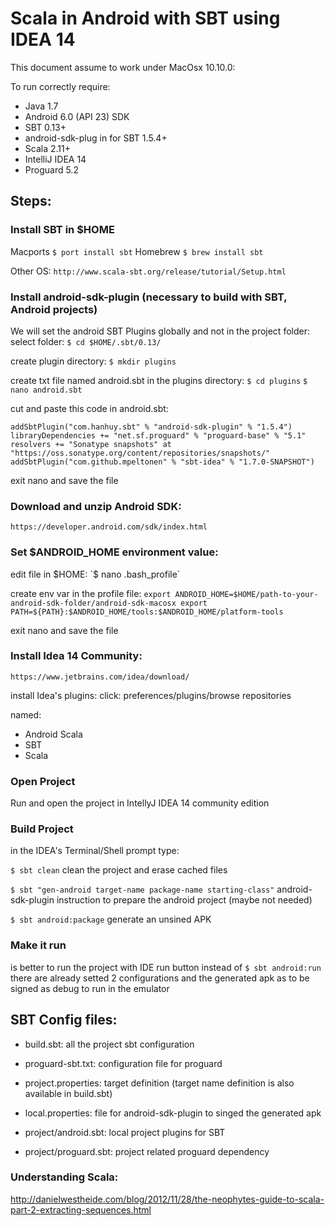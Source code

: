 # Scala in Android with SBT using IDEA 14

This document assume to work under MacOsx 10.10.0:

To run correctly require:
 - Java 1.7
 - Android 6.0 (API 23) SDK
 - SBT 0.13+
 - android-sdk-plug in for SBT 1.5.4+
 - Scala 2.11+
 - IntelliJ IDEA 14
 - Proguard 5.2


## Steps:
### Install SBT in $HOME
Macports `$ port install sbt`
Homebrew `$ brew install sbt`

Other OS: `http://www.scala-sbt.org/release/tutorial/Setup.html`

### Install android-sdk-plugin (necessary to build with SBT, Android projects)

We will set the android SBT Plugins globally and not in the project folder:
select folder:
`$ cd $HOME/.sbt/0.13/`

create plugin directory:
`$ mkdir plugins`

create txt file named android.sbt in the plugins directory:
`$ cd plugins`
`$ nano android.sbt`

cut and paste this code in android.sbt:

`addSbtPlugin("com.hanhuy.sbt" % "android-sdk-plugin" % "1.5.4")
libraryDependencies += "net.sf.proguard" % "proguard-base" % "5.1"
resolvers += "Sonatype snapshots" at "https://oss.sonatype.org/content/repositories/snapshots/"
addSbtPlugin("com.github.mpeltonen" % "sbt-idea" % "1.7.0-SNAPSHOT")`

exit nano and save the file

### Download and unzip Android SDK:

`https://developer.android.com/sdk/index.html`

### Set $ANDROID_HOME environment value:
edit file in $HOME:
`$ nano .bash_profile`

create env var in the profile file:
`export ANDROID_HOME=$HOME/path-to-your-android-sdk-folder/android-sdk-macosx
export PATH=${PATH}:$ANDROID_HOME/tools:$ANDROID_HOME/platform-tools`

exit nano and save the file

### Install Idea 14 Community:
`https://www.jetbrains.com/idea/download/`

install Idea's plugins:
click: preferences/plugins/browse repositories

named:
- Android Scala
- SBT
- Scala

### Open Project
Run and open the project in IntellyJ IDEA 14 community edition

### Build Project
in the IDEA's Terminal/Shell prompt type:

`$ sbt clean`
clean the project and erase cached files

`$ sbt "gen-android target-name package-name starting-class"`
android-sdk-plugin instruction to prepare the android project (maybe not needed)

`$ sbt android:package`
generate an unsined APK

### Make it run
is better to run the project with IDE run button
instead of `$ sbt android:run`
there are already setted 2 configurations and the generated apk as to be signed as debug to run in the emulator

## SBT Config files:

- build.sbt: all the project sbt configuration
- proguard-sbt.txt: configuration file for proguard
- project.properties: target definition (target name definition is also available in build.sbt)
- local.properties: file for android-sdk-plugin to singed the generated apk

- project/android.sbt: local project plugins for SBT
- project/proguard.sbt: project related proguard dependency

### Understanding Scala:
http://danielwestheide.com/blog/2012/11/28/the-neophytes-guide-to-scala-part-2-extracting-sequences.html